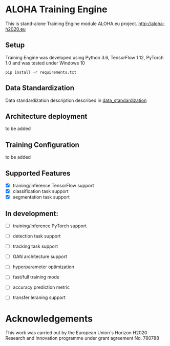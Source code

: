 # ALOHA Training Engine

This is stand-alone Training Engine module  ALOHA.eu project. http://aloha-h2020.eu

## Setup
Training Engine was developed using Python 3.6, TensorFlow 1.12, PyTorch 1.0 and was tested under Windows 10

``pip install -r requirements.txt``

## Data Standardization
Data standardization description described in [data_standardization](data_standardization)

## Architecture deployment
to be added

## Training Configuration
to be added


## Supported Features
- [x] training/inference TensorFlow support
- [x] classification task support
- [x] segmentation task support

## In development:
- [ ] training/inference PyTorch support
- [ ] detection task support
- [ ] tracking task support
- [ ] GAN architecture support
- [ ] hyperparameter optimization
- [ ] fast/full training mode
- [ ] accuracy prediction metric
- [ ] transfer leraning support


# Acknowledgements
This work was carried out by the European Union\`s Horizon H2020 Research and Innovation programme under grant agreement No. 780788
